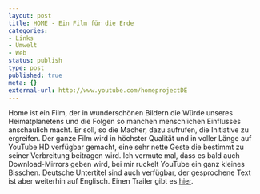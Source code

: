 ```yaml
---
layout: post
title: HOME - Ein Film für die Erde
categories:
- Links
- Umwelt
- Web
status: publish
type: post
published: true
meta: {}
external-url: http://www.youtube.com/homeprojectDE
---
```

Home ist ein Film, der in wunderschönen Bildern die Würde unseres Heimatplanetens und die Folgen so manchen menschlichen Einflusses anschaulich macht. Er soll, so die Macher, dazu aufrufen, die Initiative zu ergreifen. Der ganze Film wird in höchster Qualität und in voller Länge auf YouTube HD verfügbar gemacht, eine sehr nette Geste die bestimmt zu seiner Verbreitung beitragen wird. Ich vermute mal, dass es bald auch Download-Mirrors geben wird, bei mir ruckelt YouTube ein ganz kleines Bisschen. Deutsche Untertitel sind auch verfügbar, der gesprochene Text ist aber weiterhin auf Englisch. Einen Trailer gibt es <a href="http://www.youtube.com/v/b38GerDI-jE">hier</a>.
